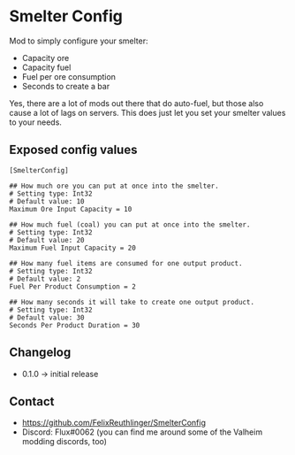 ﻿# Smelter Config

Mod to simply configure your smelter:
* Capacity ore
* Capacity fuel
* Fuel per ore consumption
* Seconds to create a bar

Yes, there are a lot of mods out there that do auto-fuel, but those also cause a lot of lags on servers.
This does just let you set your smelter values to your needs.

## Exposed config values

```
[SmelterConfig]

## How much ore you can put at once into the smelter.
# Setting type: Int32
# Default value: 10
Maximum Ore Input Capacity = 10

## How much fuel (coal) you can put at once into the smelter.
# Setting type: Int32
# Default value: 20
Maximum Fuel Input Capacity = 20

## How many fuel items are consumed for one output product.
# Setting type: Int32
# Default value: 2
Fuel Per Product Consumption = 2

## How many seconds it will take to create one output product.
# Setting type: Int32
# Default value: 30
Seconds Per Product Duration = 30
```

## Changelog

* 0.1.0 -> initial release

## Contact

* https://github.com/FelixReuthlinger/SmelterConfig
* Discord: Flux#0062 (you can find me around some of the Valheim modding discords, too)
